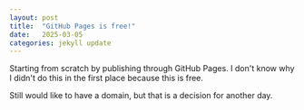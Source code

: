 ```yaml
---
layout: post
title:  "GitHub Pages is free!"
date:   2025-03-05
categories: jekyll update
---
```

Starting from scratch by publishing through GitHub Pages. I don't know why I didn't do this in the first place because this is free.

Still would like to have a domain, but that is a decision for another day.